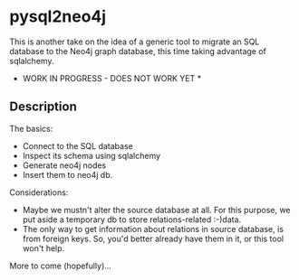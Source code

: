 pysql2neo4j
===========

This is another take on the idea of a generic tool to migrate an SQL database to the Neo4j graph database, this time taking advantage of sqlalchemy.

* WORK IN PROGRESS - DOES NOT WORK YET *

Description
-----------

The basics:

 - Connect to the SQL database
 - Inspect its schema using sqlalchemy
 - Generate neo4j nodes
 - Insert them to neo4j db.

Considerations:

 - Maybe we mustn't alter the source database at all. For this purpose, we put aside a temporary db to store relations-related :-)data.
 - The only way to get information about relations in source database, is from foreign keys. So, you'd better already have them in it, or this tool won't help.

More to come (hopefully)...
